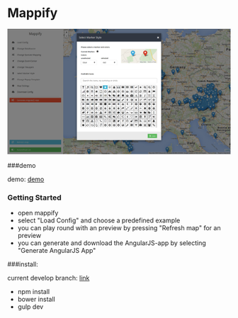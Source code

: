 # Mappify

![Screenshot](mappify-dissemination/images/mappify-screenshot.png)

###demo

demo:  [demo](http://geoknow.github.io/Mappify/#/) 

### Getting Started

  - open mappify
  - select "Load Config" and choose a predefined example
  - you can play round with an preview by pressing "Refresh map" for an preview
  - you can generate and download the AngularJS-app by selecting "Generate AngularJS App"

###install:

current develop branch: [link](https://github.com/danielkeil/mappify/tree/feature/datascource_support)

- npm install
- bower install
- gulp dev
